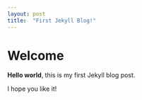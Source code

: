 ```yaml
---
layout: post
title:  "First Jekyll Blog!"
---
```


# Welcome

**Hello world**, this is my first Jekyll blog post.

I hope you like it!
